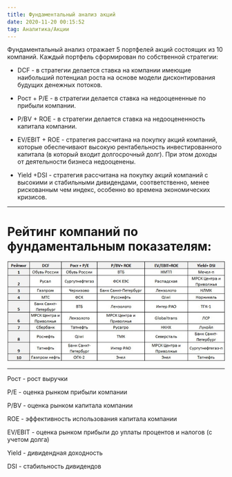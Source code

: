 ```yaml
---
title: Фундаментальный анализ акций
date: 2020-11-20 00:15:52
tag: Аналитика/Акции
---
```


Фундаментальный анализ отражает 5 портфелей акций состоящих из 10 компаний. Каждый портфель сформирован по собственной стратегии:

* DCF - в стратегии делается ставка на компании имеющие наибольший потенциал роста на основе модели дисконтирования будущих денежных потоков.

* Рост + P/E - в стратегии делается ставка на недооцененные по прибыли компании.

* P/BV + ROE - в стратегии делается ставка на недооцененность капитала компании.

* EV/EBIT + ROE - стратегия рассчитана на покупку акций компаний, которые обеспечивают высокую рентабельность инвестированного капитала (в который входит долгосрочный  долг). При этом доходы от деятельности бизнеса недооценены.

* Yield +DSI - стратегия рассчитана на покупку акций компаний с высокими и стабильными дивидендами, соответственно, менее рискованным чем индекс, особенно во времена экономических кризисов.

---

# Рейтинг компаний по фундаментальным показателям:
<img src="https://raw.githubusercontent.com/Ragve-hub/scribble/gh-pages/images/1497bbd9-ea64-423e-92a3-8795bf6f2f7c.jpg" alt="Фундаментальный анализ">

---
Рост - рост выручки

P/E - оценка рынком прибыли компании

P/BV - оценка рынком капитала компании

ROE - эффективность использования капитала компании

EV/EBIT - оценка рынком прибыли до уплаты процентов и налогов (с учетом долга)

Yield - дивидендная доходность

DSI - стабильность дивидендов
